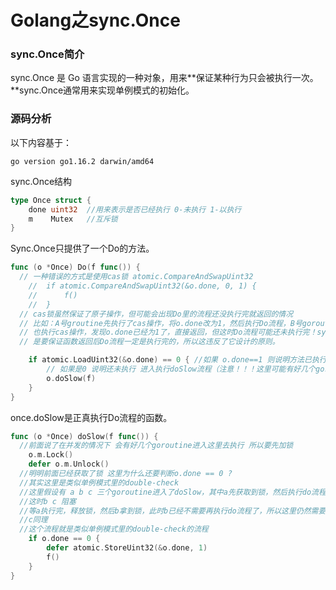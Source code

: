 # Golang之sync.Once

### sync.Once简介

sync.Once 是 Go 语言实现的一种对象，用来**保证某种行为只会被执行一次。**sync.Once通常用来实现单例模式的初始化。

### 源码分析

以下内容基于：

```shell
go version go1.16.2 darwin/amd64
```

sync.Once结构

```go
type Once struct {
	done uint32  //用来表示是否已经执行 0-未执行 1-以执行
	m    Mutex   //互斥锁
}
```

Sync.Once只提供了一个Do的方法。

```go
func (o *Once) Do(f func()) {
  // 一种错误的方式是使用cas锁 atomic.CompareAndSwapUint32
	//	if atomic.CompareAndSwapUint32(&o.done, 0, 1) {
	//		f()
	//	}
  // cas锁虽然保证了原子操作，但可能会出现Do里的流程还没执行完就返回的情况
  // 比如：A号groutine先执行了cas操作，将o.done改为1，然后执行Do流程，B号goroutine
  // 也执行cas操作，发现o.done已经为1了，直接返回，但这时Do流程可能还未执行完！sync.Once
  // 是要保证函数返回后Do流程一定是执行完的，所以这违反了它设计的原则。

	if atomic.LoadUint32(&o.done) == 0 { //如果 o.done==1 则说明方法已执行 直接返回 
		// 如果是0 说明还未执行 进入执行doSlow流程（注意！！！这里可能有好几个goroutine进入这里去执行）
		o.doSlow(f)
	}
}
```

once.doSlow是正真执行Do流程的函数。

```go
func (o *Once) doSlow(f func()) {
  //前面说了在并发的情况下 会有好几个goroutine进入这里去执行 所以要先加锁
	o.m.Lock()
	defer o.m.Unlock()
  //明明前面已经获取了锁 这里为什么还要判断o.done == 0 ?
  //其实这里是类似单例模式里的double-check
  //这里假设有 a b c 三个goroutine进入了doSlow，其中a先获取到锁，然后执行do流程
  //这时b c 阻塞
  //等a执行完，释放锁，然后b拿到锁，此时b已经不需要再执行do流程了，所以这里仍然需要判断o.done == 0
  //c同理 
  //这个流程就是类似单例模式里的double-check的流程
	if o.done == 0 {
		defer atomic.StoreUint32(&o.done, 1)
		f()
	}
}
```

